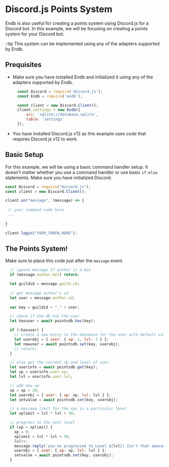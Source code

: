 # Discord.js Points System

Endb is also useful for creating a points system using Discord.js for a Discord bot. In this example, we will be focusing on creating a points system for your Discord bot.

::tip This system can be implemented using any of the adapters supported by Endb.

## Prequisites

* Make sure you have installed Endb and initialized it using any of the adapters supported by Endb.
  ```js
    const Discord = require('discord.js');
    const Endb = require('endb');

    const client = new Discord.Client();
    client.settings = new Endb({
        uri: 'sqlite://database.sqlite',
        table: 'settings'
    });
   ```
* You have installed Discord.js v12 as this example uses code that requires Discord.js v12 to work.
 
## Basic Setup
 
For this example, we will be using a basic command handler setup. It doesn't matter whether you use a command handler or use basic `if-else` statements. Make sure you have initialized Discord:
 
 ```js
const Discord = require("discord.js");
const client = new Discord.Client();

client.on("message", (message) => {
  
  // your command code here
  ...
  
}

client.login("YOUR_TOKEN_HERE");
```

## The Points System!

Make sure to place this code just after the `message` event.

```js
  // ignore message if author is a bot
  if (message.author.bot) return;

  let guildid = message.guild.id;
  
  // get message author's id
  let user = message.author.id;
  
  var key = guildid + "_" + user;

  // check if the db has the user
  let hasuser = await pointsdb.has(key);

  if (!hasuser) {
    // create a new entry in the database for the user with default values
    let userobj = { user: { xp: 1, lvl: 1 } };
    let newuser = await pointsdb.set(key, userobj);
    // return;
  }

  // else get the current xp and level of user
  let userinfo = await pointsdb.get(key);
  let xp = userinfo.user.xp;
  let lvl = userinfo.user.lvl;

  // add new xp
  xp = xp + 20;
  let userobj = { user: { xp: xp, lvl: lvl } };
  let setvalue = await pointsdb.set(key, userobj);

  // a maximum limit for the xps in a particular level
  let xplimit = lvl * lvl + 30;

  // progress to the next level
  if (xp > xplimit) {
    xp = 0;
    xplimit = lvl * lvl + 30;
    lvl++;
    message.reply(`you've progressed to Level ${lvl}! Isn't that awesome?`);
    userobj = { user: { xp: xp, lvl: lvl } };
    setvalue = await pointsdb.set(key, userobj);
  }
  ```
